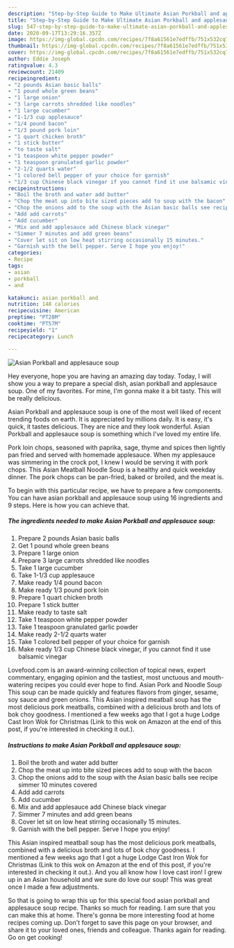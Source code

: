```yaml
---
description: "Step-by-Step Guide to Make Ultimate Asian Porkball and applesauce soup"
title: "Step-by-Step Guide to Make Ultimate Asian Porkball and applesauce soup"
slug: 547-step-by-step-guide-to-make-ultimate-asian-porkball-and-applesauce-soup
date: 2020-09-17T13:29:16.357Z
image: https://img-global.cpcdn.com/recipes/7f8a61561e7edffb/751x532cq70/asian-porkball-and-applesauce-soup-recipe-main-photo.jpg
thumbnail: https://img-global.cpcdn.com/recipes/7f8a61561e7edffb/751x532cq70/asian-porkball-and-applesauce-soup-recipe-main-photo.jpg
cover: https://img-global.cpcdn.com/recipes/7f8a61561e7edffb/751x532cq70/asian-porkball-and-applesauce-soup-recipe-main-photo.jpg
author: Eddie Joseph
ratingvalue: 4.3
reviewcount: 21409
recipeingredient:
- "2 pounds Asian basic balls"
- "1 pound whole green beans"
- "1 large onion"
- "3 large carrots shredded like noodles"
- "1 large cucumber"
- "1-1/3 cup applesauce"
- "1/4 pound bacon"
- "1/3 pound pork loin"
- "1 quart chicken broth"
- "1 stick butter"
- "to taste salt"
- "1 teaspoon white pepper powder"
- "1 teaspoon granulated garlic powder"
- "2-1/2 quarts water"
- "1 colored bell pepper of your choice for garnish"
- "1/3 cup Chinese black vinegar if you cannot find it use balsamic vinegar"
recipeinstructions:
- "Boil the broth and water add butter"
- "Chop the meat up into bite sized pieces add to soup with the bacon"
- "Chop the onions add to the soup with the Asian basic balls see recipe simmer 10 minutes covered"
- "Add add carrots"
- "Add cucumber"
- "Mix and add applesauce add Chinese black vinegar"
- "Simmer 7 minutes and add green beans"
- "Cover let sit on low heat stirring occasionally 15 minutes."
- "Garnish with the bell pepper. Serve I hope you enjoy!"
categories:
- Recipe
tags:
- asian
- porkball
- and

katakunci: asian porkball and 
nutrition: 148 calories
recipecuisine: American
preptime: "PT28M"
cooktime: "PT57M"
recipeyield: "1"
recipecategory: Lunch

---
```



![Asian Porkball and applesauce soup](https://img-global.cpcdn.com/recipes/7f8a61561e7edffb/751x532cq70/asian-porkball-and-applesauce-soup-recipe-main-photo.jpg)

Hey everyone, hope you are having an amazing day today. Today, I will show you a way to prepare a special dish, asian porkball and applesauce soup. One of my favorites. For mine, I'm gonna make it a bit tasty. This will be really delicious.

Asian Porkball and applesauce soup is one of the most well liked of recent trending foods on earth. It is appreciated by millions daily. It is easy, it's quick, it tastes delicious. They are nice and they look wonderful. Asian Porkball and applesauce soup is something which I've loved my entire life.

Pork loin chops, seasoned with paprika, sage, thyme and spices then lightly pan fried and served with homemade applesauce. When my applesauce was simmering in the crock pot, I knew I would be serving it with pork chops. This Asian Meatball Noodle Soup is a healthy and quick weekday dinner. The pork chops can be pan-fried, baked or broiled, and the meat is.


To begin with this particular recipe, we have to prepare a few components. You can have asian porkball and applesauce soup using 16 ingredients and 9 steps. Here is how you can achieve that.

<!--inarticleads1-->

##### The ingredients needed to make Asian Porkball and applesauce soup:

1. Prepare 2 pounds Asian basic balls
1. Get 1 pound whole green beans
1. Prepare 1 large onion
1. Prepare 3 large carrots shredded like noodles
1. Take 1 large cucumber
1. Take 1-1/3 cup applesauce
1. Make ready 1/4 pound bacon
1. Make ready 1/3 pound pork loin
1. Prepare 1 quart chicken broth
1. Prepare 1 stick butter
1. Make ready to taste salt
1. Take 1 teaspoon white pepper powder
1. Take 1 teaspoon granulated garlic powder
1. Make ready 2-1/2 quarts water
1. Take 1 colored bell pepper of your choice for garnish
1. Make ready 1/3 cup Chinese black vinegar, if you cannot find it use balsamic vinegar


Lovefood.com is an award-winning collection of topical news, expert commentary, engaging opinion and the tastiest, most unctuous and mouth-watering recipes you could ever hope to find. Asian Pork and Noodle Soup This soup can be made quickly and features flavors from ginger, sesame, soy sauce and green onions. This Asian inspired meatball soup has the most delicious pork meatballs, combined with a delicious broth and lots of bok choy goodness. I mentioned a few weeks ago that I got a huge Lodge Cast Iron Wok for Christmas (Link to this wok on Amazon at the end of this post, if you&#39;re interested in checking it out.). 

<!--inarticleads2-->

##### Instructions to make Asian Porkball and applesauce soup:

1. Boil the broth and water add butter
1. Chop the meat up into bite sized pieces add to soup with the bacon
1. Chop the onions add to the soup with the Asian basic balls see recipe simmer 10 minutes covered
1. Add add carrots
1. Add cucumber
1. Mix and add applesauce add Chinese black vinegar
1. Simmer 7 minutes and add green beans
1. Cover let sit on low heat stirring occasionally 15 minutes.
1. Garnish with the bell pepper. Serve I hope you enjoy!


This Asian inspired meatball soup has the most delicious pork meatballs, combined with a delicious broth and lots of bok choy goodness. I mentioned a few weeks ago that I got a huge Lodge Cast Iron Wok for Christmas (Link to this wok on Amazon at the end of this post, if you&#39;re interested in checking it out.). And you all know how I love cast iron! I grew up in an Asian household and we sure do love our soup! This was great once I made a few adjustments. 

So that is going to wrap this up for this special food asian porkball and applesauce soup recipe. Thanks so much for reading. I am sure that you can make this at home. There's gonna be more interesting food at home recipes coming up. Don't forget to save this page on your browser, and share it to your loved ones, friends and colleague. Thanks again for reading. Go on get cooking!
